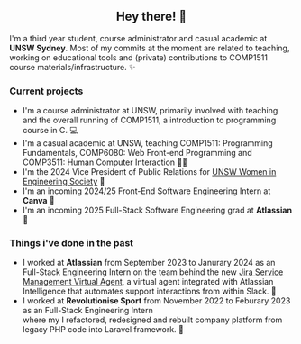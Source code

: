 <h2><center>Hey there! 👋</center></h3>

I'm a third year student, course administrator and casual academic at <strong>UNSW Sydney</strong>. Most of my commits at the moment are related to teaching, working on educational tools and (private) contributions to COMP1511 course materials/infrastructure. ✨

<h3>Current projects</h3>
<ul>
<li>I'm a course administrator at UNSW, primarily involved with teaching and the overall running of COMP1511, a introduction to programming course in C. 💻</li>
<li>I'm a casual academic at UNSW, teaching COMP1511: Programming Fundamentals, COMP6080: Web Front-end Programming and COMP3511: Human Computer Interaction 👩‍🏫</li>
<li>I'm the 2024 Vice President of Public Relations for <a href = "https://www.wiesoc.com/">UNSW Women in Engineering Society</a> 💜</li>
<li>I'm an incoming 2024/25 Front-End Software Engineering Intern at <strong>Canva</strong> 🥳</li>
<li>I'm an incoming 2025 Full-Stack Software Engineering grad at <strong>Atlassian</strong> 🎉</li>
</ul>

<h3>Things i've done in the past</h3>
<ul>
  <li>I worked at <strong>Atlassian</strong> from September 2023 to Janurary 2024 as an Full-Stack Engineering Intern on the team behind the new <a href = "https://www.atlassian.com/software/jira/service-management/features/itsm/virtual-agent">Jira Service Management Virtual Agent</a>, a virtual agent integrated with Atlassian Intelligence that automates support interactions from within Slack. 🤩</li>
  <li>I worked at <strong>Revolutionise Sport</strong> from November 2022 to Feburary 2023 as an Full-Stack Engineering Intern </li> where my I refactored, redesigned and rebuilt company platform from legacy PHP code into Laravel framework. 🥰
</ul>
